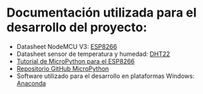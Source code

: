 # Documentación utilizada para el desarrollo del proyecto:

 - Datasheet NodeMCU V3: [ESP8266](https://nodemcu.readthedocs.io/en/master/)
 - Datasheet sensor de temperatura y humedad: [DHT22](https://akizukidenshi.com/download/ds/aosong/AM2302.pdf)
 - [Tutorial de MicroPython para el ESP8266](https://docs.micropython.org/en/latest/esp8266/esp8266/tutorial/intro.html)
 - [Repositorio GitHub MicroPython](https://github.com/micropython)
 - Software utilizado para el desarrollo en plataformas Windows: [Anaconda](https://anaconda.org/anaconda)
